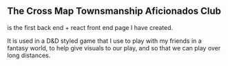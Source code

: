 ## The Cross Map Townsmanship Aficionados Club
is the first back end + react front end page I have created.

It is used in a D&D styled game that I use to play with my friends in a fantasy world, to help give visuals to our play, and so that we can play over long distances.